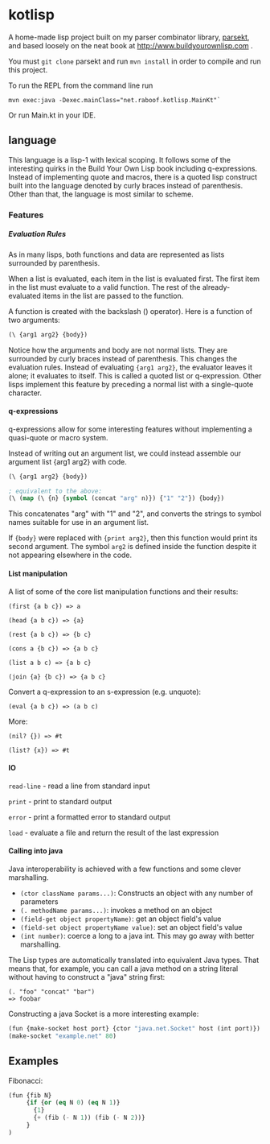 kotlisp
=======

A home-made lisp project built on my parser combinator library,
[parsekt](https://github.com/absurdhero/parsekt),
and based loosely on the neat book at http://www.buildyourownlisp.com .

You must `git clone` parsekt and run `mvn install` in order to
compile and run this project.

To run the REPL from the command line run

    mvn exec:java -Dexec.mainClass="net.raboof.kotlisp.MainKt"`

Or run Main.kt in your IDE.


language
--------

This language is a lisp-1 with lexical scoping. It follows some of the
interesting quirks in the Build Your Own Lisp book including q-expressions.
Instead of implementing quote and macros, there is a quoted lisp construct
built into the language denoted by curly braces instead of parenthesis.
Other than that, the language is most similar to scheme.


### Features

##### Evaluation Rules

As in many lisps, both functions and data are represented as
lists surrounded by parenthesis.

When a list is evaluated, each item in the list is evaluated first.
The first item in the list must evaluate to a valid function.
The rest of the already-evaluated items in the list are passed to the function.

A function is created with the backslash (\) operator). Here is a function
of two arguments:
```lisp
(\ {arg1 arg2} {body})
```

Notice how the arguments and body are not normal lists. They are surrounded
by curly braces instead of parenthesis. This changes the evaluation rules.
Instead of evaluating `{arg1 arg2}`, the evaluator leaves it alone; it evaluates
to itself. This is called a quoted list or q-expression. Other lisps implement
this feature by preceding a normal list with a single-quote character.

#### q-expressions

q-expressions allow for some interesting features without implementing
a quasi-quote or macro system.

Instead of writing out an argument list, we could instead
assemble our argument list {arg1 arg2} with code.

```lisp
(\ {arg1 arg2} {body})

; equivalent to the above:
(\ (map (\ {n} {symbol (concat "arg" n)}) {"1" "2"}) {body})
```

This concatenates "arg" with "1" and "2", and converts the strings to symbol names
suitable for use in an argument list.

If `{body}` were replaced with `{print arg2}`, then this function would print its
second argument. The symbol `arg2` is defined inside the function despite it not
appearing elsewhere in the code.

#### List manipulation

A list of some of the core list manipulation functions and their results:

`(first {a b c}) => a`

`(head {a b c}) => {a}`

`(rest {a b c}) => {b c}`

`(cons a {b c}) => {a b c}`

`(list a b c) => {a b c}`

`(join {a} {b c}) => {a b c}`

Convert a q-expression to an s-expression (e.g. unquote):

`(eval {a b c}) => (a b c)`

More:

`(nil? {}) => #t`

`(list? {x}) => #t`


#### IO

`read-line` - read a line from standard input

`print` - print to standard output

`error` - print a formatted error to standard output

`load` - evaluate a file and return the result of the last expression

#### Calling into java

Java interoperability is achieved with a few functions and some clever marshalling.

- `(ctor className params...)`: Constructs an object with any number of parameters
- `(. methodName params...)`: invokes a method on an object
- `(field-get object propertyName)`: get an object field's value
- `(field-set object propertyName value)`: set an object field's value
- `(int number)`: coerce a long to a java int. This may go away with better marshalling.

The Lisp types are automatically translated into equivalent Java types.
That means that, for example, you can call a java method on a string literal
without having to construct a "java" string first:

```
(. "foo" "concat" "bar")
=> foobar
```

Constructing a java Socket is a more interesting example:

```lisp
(fun {make-socket host port} {ctor "java.net.Socket" host (int port)})
(make-socket "example.net" 80)
```

Examples
--------

Fibonacci:

```lisp
(fun {fib N}
     {if {or (eq N 0) (eq N 1)}
       {1}
       {+ (fib (- N 1)) (fib (- N 2))}
     }
)
```

